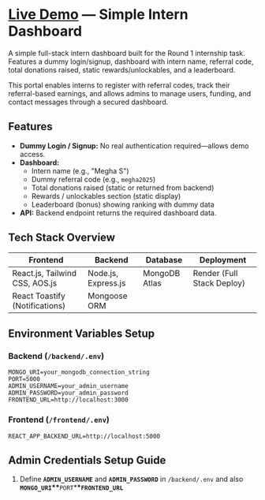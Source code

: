 # [Live Demo](https://simpleinterndashboard.onrender.com/) — Simple Intern Dashboard

A simple full-stack intern dashboard built for the Round 1 internship task.  
Features a dummy login/signup, dashboard with intern name, referral code, total donations raised, static rewards/unlockables, and a leaderboard.

This portal enables interns to register with referral codes, track their referral-based earnings, and allows admins to manage users, funding, and contact messages through a secured dashboard.

## Features

- **Dummy Login / Signup:** No real authentication required—allows demo access.  
- **Dashboard:**  
  - Intern name (e.g., "Megha S")  
  - Dummy referral code (e.g., `megha2025`)  
  - Total donations raised (static or returned from backend)  
  - Rewards / unlockables section (static display)  
  - Leaderboard (bonus) showing ranking with dummy data  
- **API:** Backend endpoint returns the required dashboard data.

## Tech Stack Overview

| Frontend                       | Backend             | Database      | Deployment                 |
| ------------------------------ | ------------------- | ------------- | -------------------------- |
| React.js, Tailwind CSS, AOS.js | Node.js, Express.js | MongoDB Atlas | Render (Full Stack Deploy) |
| React Toastify (Notifications) | Mongoose ORM        |               |                            |


## Environment Variables Setup

### Backend (`/backend/.env`)

```env
MONGO_URI=your_mongodb_connection_string
PORT=5000
ADMIN_USERNAME=your_admin_username
ADMIN_PASSWORD=your_admin_password
FRONTEND_URL=http://localhost:3000
```

### Frontend (`/frontend/.env`)

```env
REACT_APP_BACKEND_URL=http://localhost:5000
```

## Admin Credentials Setup Guide

1. Define **`ADMIN_USERNAME`** and **`ADMIN_PASSWORD`** in `/backend/.env` and also **`MONGO_URI`\*\***`PORT`\***\*`FRONTEND_URL`**
